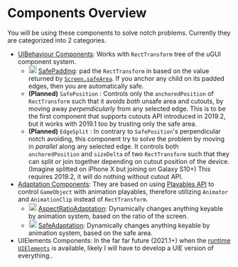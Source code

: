 # Components Overview

You will be using these components to solve notch problems. Currently they are categorized into 2 categories.

- [UIBehaviour Components](ui-behaviour/ui-behaviour-components.md): Works with `RectTransform` tree of the uGUI component system.
  - <img src="../../Icons/SafeAreaPaddingIcon.png" width="18"> [SafePadding](ui-behaviour/safe-padding.md): pad the `RectTransform` in based on the value returned by [`Screen.safeArea`](https://docs.unity3d.com/ScriptReference/Screen-safeArea.html). If you anchor any child on its padded edges, then you are automatically safe.
  - **(Planned)** `SafePosition` : Controls only the `anchoredPosition` of `RectTransform` such that it avoids *both* unsafe area and cutouts, by moving away *perpendicularly* from any selected edge. This is to be the first component that supports cutouts API introduced in 2019.2, but it works with 2019.1 too by trusting only the safe area.
  - **(Planned)** `EdgeSplit` : In contrary to `SafePosition`'s perpendicular notch avoiding, this component try to solve the problem by moving in *parallel* along any selected edge. It controls both `anchoredPosition` and `sizeDelta` of two `RectTransform` such that they can split or join together depending on cutout position of the device. (Imagine splitted on iPhone X but joining on Galaxy S10+) This requires 2019.2, it will do nothing without cutout API.
- [Adaptation Components](adaptation/adaptation-components.md): They are based on using [Playables API](https://docs.unity3d.com/ScriptReference/Playables.Playable.html) to control `GameObject` with animation playables, therefore utilizing `Animator` and `AnimationClip` instead of `RectTransform`.
  - <img src="../../Icons/AspectRatioAdaptationIcon.png" width="18"> [AspectRatioAdaptation](adaptation/aspect-ratio-adaptation.md): Dynamically changes anything keyable by animation system, based on the ratio of the screen.
  - <img src="../../Icons/SafeAreaAdaptationIcon.png" width="18"> [SafeAdaptation](adaptation/safe-adaptation.md): Dynamically changes anything keyable by animation system, based on the safe area.
- UIElements Components: In the far far future (2021.1+) when the [runtime `UIElements`](https://www.youtube.com/watch?v=t4tfgI1XvGs) is available, likely I will have to develop a UIE version of everything..